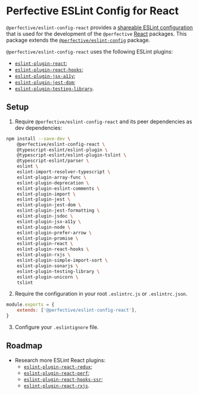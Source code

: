 # Perfective ESLint Config for React

`@perfective/eslint-config-react` provides
a [shareable ESLint configuration](https://eslint.org/docs/developer-guide/shareable-configs)
that is used for the development of the `@perfective` [React](https://reactjs.org) packages.
This package extends the
[`@perfective/eslint-config`](https://www.npmjs.com/package/@perfective/eslint-config) package.

`@perfective/eslint-config-react` uses the following ESLint plugins:

* [`eslint-plugin-react`](https://github.com/yannickcr/eslint-plugin-react);
* [`eslint-plugin-react-hooks`](https://www.npmjs.com/package/eslint-plugin-react-hooks);
* [`eslint-plugin-jsx-a11y`](https://github.com/jsx-eslint/eslint-plugin-jsx-a11y);
* [`eslint-plugin-jest-dom`](https://github.com/testing-library/eslint-plugin-jest-dom);
* [`eslint-plugin-testing-library`](https://github.com/testing-library/eslint-plugin-testing-library).


## Setup

1. Require `@perfective/eslint-config-react` and its peer dependencies as dev dependencies:

```bash
npm install --save-dev \
    @perfective/eslint-config-react \
    @typescript-eslint/eslint-plugin \
    @typescript-eslint/eslint-plugin-tslint \
    @typescript-eslint/parser \
    eslint \
    eslint-import-resolver-typescript \
    eslint-plugin-array-func \
    eslint-plugin-deprecation \
    eslint-plugin-eslint-comments \
    eslint-plugin-import \
    eslint-plugin-jest \
    eslint-plugin-jest-dom \
    eslint-plugin-jest-formatting \
    eslint-plugin-jsdoc \
    eslint-plugin-jsx-a11y \
    eslint-plugin-node \
    eslint-plugin-prefer-arrow \
    eslint-plugin-promise \
    eslint-plugin-react \
    eslint-plugin-react-hooks \
    eslint-plugin-rxjs \
    eslint-plugin-simple-import-sort \
    eslint-plugin-sonarjs \
    eslint-plugin-testing-library \
    eslint-plugin-unicorn \
    tslint
```

2. Require the configuration in your root `.eslintrc.js` or `.eslintrc.json`.
```js
module.exports = {
    extends: ['@perfective/eslint-config-react'],
}
```

3. Configure your `.eslintignore` file.

## Roadmap

* Research more ESLint React plugins:
    * [`eslint-plugin-react-redux`](https://github.com/DianaSuvorova/eslint-plugin-react-redux);
    * [`eslint-plugin-react-perf`](https://github.com/cvazac/eslint-plugin-react-perf);
    * [`eslint-plugin-react-hooks-ssr`](https://github.com/correttojs/eslint-plugin-react-hooks-ssr);
    * [`eslint-plugin-react-rxjs`](https://www.npmjs.com/package/eslint-plugin-react-rxjs).
